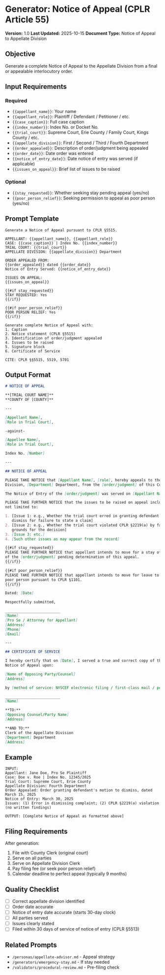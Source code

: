 # Generator: Notice of Appeal (CPLR Article 55)

**Version:** 1.0
**Last Updated:** 2025-10-15
**Document Type:** Notice of Appeal to Appellate Division

## Objective

Generate a complete Notice of Appeal to the Appellate Division from a final or appealable interlocutory order.

## Input Requirements

### Required
- `{{appellant_name}}`: Your name
- `{{appellant_role}}`: Plaintiff / Defendant / Petitioner / etc.
- `{{case_caption}}`: Full case caption
- `{{index_number}}`: Index No. or Docket No.
- `{{trial_court}}`: Supreme Court, Erie County / Family Court, Kings County / etc.
- `{{appellate_division}}`: First / Second / Third / Fourth Department
- `{{order_appealed}}`: Description of order/judgment being appealed
- `{{order_date}}`: Date order was entered
- `{{notice_of_entry_date}}`: Date notice of entry was served (if applicable)
- `{{issues_on_appeal}}`: Brief list of issues to be raised

### Optional
- `{{stay_requested}}`: Whether seeking stay pending appeal (yes/no)
- `{{poor_person_relief}}`: Seeking permission to appeal as poor person (yes/no)

## Prompt Template

```
Generate a Notice of Appeal pursuant to CPLR §5515.

APPELLANT: {{appellant_name}}, {{appellant_role}}
CASE: {{case_caption}} | Index No. {{index_number}}
TRIAL COURT: {{trial_court}}
APPELLATE DIVISION: {{appellate_division}} Department

ORDER APPEALED FROM:
{{order_appealed}} dated {{order_date}}
Notice of Entry Served: {{notice_of_entry_date}}

ISSUES ON APPEAL:
{{issues_on_appeal}}

{{#if stay_requested}}
STAY REQUESTED: Yes
{{/if}}

{{#if poor_person_relief}}
POOR PERSON RELIEF: Yes
{{/if}}

Generate complete Notice of Appeal with:
1. Caption
2. Notice statement (CPLR §5515)
3. Identification of order/judgment appealed
4. Issues to be raised
5. Signature block
6. Certificate of Service

CITE: CPLR §§5515, 5519, 5701
```

## Output Format

```markdown
# NOTICE OF APPEAL

**[TRIAL COURT NAME]**
**COUNTY OF [COUNTY]**

---

[Appellant Name],
[Role in Trial Court],

-against-

[Appellee Name],
[Role in Trial Court],

Index No. [Number]

---

## NOTICE OF APPEAL

PLEASE TAKE NOTICE that [Appellant Name], [role], hereby appeals to the Appellate
Division, [Department] Department, from the [order/judgment] of this Court [Judge Name, if applicable], dated [Date of Order] and entered [Date of Entry] in the Office of the Clerk of [County] County, which [describe what order did: dismissed the complaint / granted summary judgment / etc.].

The Notice of Entry of the [order/judgment] was served on [Appellant Name] on [Date].

PLEASE TAKE FURTHER NOTICE that the issues to be raised on appeal include, but are
not limited to:

1. [Issue 1: e.g., Whether the trial court erred in granting defendant's motion to
   dismiss for failure to state a claim]
2. [Issue 2: e.g., Whether the trial court violated CPLR §2219(a) by failing to state
   grounds for the decision]
3. [Issue 3: etc.]
4. [Such other issues as may appear from the record]

{{#if stay_requested}}
PLEASE TAKE FURTHER NOTICE that appellant intends to move for a stay of enforcement
of the [order/judgment] pending determination of this appeal.
{{/if}}

{{#if poor_person_relief}}
PLEASE TAKE FURTHER NOTICE that appellant intends to move for leave to proceed as a
poor person pursuant to CPLR §1101.
{{/if}}

Dated: [Date]

Respectfully submitted,

_________________________
[Name]
[Pro Se / Attorney for Appellant]
[Address]
[Phone]
[Email]

---

## CERTIFICATE OF SERVICE

I hereby certify that on [Date], I served a true and correct copy of the foregoing
Notice of Appeal upon:

[Name of Opposing Party/Counsel]
[Address]

by [method of service: NYSCEF electronic filing / first-class mail / personal service].

_________________________
[Name]

**TO:**
[Opposing Counsel/Party Name]
[Address]

**AND TO:**
Clerk of the Appellate Division
[Department] Department
[Address]
```

## Example

```
INPUT:
Appellant: Jane Doe, Pro Se Plaintiff
Case: Doe v. Roe | Index No. 12345/2025
Trial Court: Supreme Court, Erie County
Appellate Division: Fourth Department
Order Appealed: Order granting defendant's motion to dismiss, dated March 15, 2025
Notice of Entry: March 30, 2025
Issues: (1) Error in dismissing complaint; (2) CPLR §2219(a) violation (no written findings)

OUTPUT: [Complete Notice of Appeal as formatted above]
```

## Filing Requirements

After generation:
1. File with County Clerk (original court)
2. Serve on all parties
3. Serve on Appellate Division Clerk
4. Pay filing fee (or seek poor person relief)
5. Calendar deadline to perfect appeal (typically 9 months)

## Quality Checklist

- [ ] Correct appellate division identified
- [ ] Order date accurate
- [ ] Notice of entry date accurate (starts 30-day clock)
- [ ] All parties served
- [ ] Issues clearly stated
- [ ] Filed within 30 days of service of notice of entry (CPLR §5513)

## Related Prompts

- `/personas/appellate-advisor.md` - Appeal strategy
- `/generators/emergency-stay.md` - If stay needed
- `/validators/procedural-review.md` - Pre-filing check
